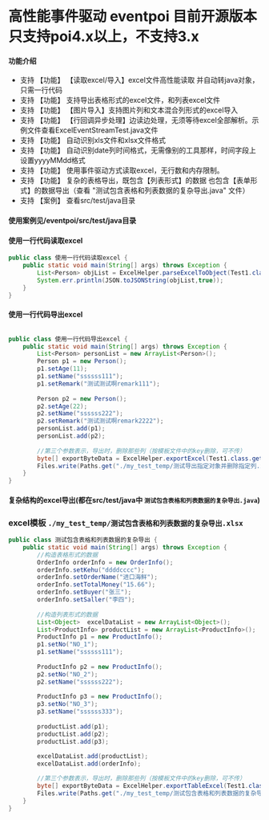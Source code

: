 # 高性能事件驱动  eventpoi 目前开源版本只支持poi4.x以上，不支持3.x

#### 功能介绍
- 支持 【功能】 【读取excel/导入】excel文件高性能读取 并自动转java对象，只需一行代码
- 支持 【功能】 支持导出表格形式的excel文件，和列表excel文件
- 支持 【功能】 【图片导入】支持图片列和文本混合列形式的excel导入
- 支持 【功能】 【行回调异步处理】边读边处理，无须等待excel全部解析。示例文件查看ExcelEventStreamTest.java文件
- 支持 【功能】 自动识别xls文件和xlsx文件格式
- 支持 【功能】 自动识别date列时间格式，无需像别的工具那样，时间字段上设置yyyyMMdd格式
- 支持 【功能】 使用事件驱动方式读取excel，无行数和内存限制。
- 支持 【功能】 复杂的表格导出，既包含【列表形式】的数据 也包含【表单形式】的数据导出（查看 "测试包含表格和列表数据的复杂导出.java"  文件）
- 支持 【案例】 查看src/test/java目录

#### 使用案例见/eventpoi/src/test/java目录
#### 使用一行代码读取excel
```java
public class 使用一行代码读取excel {
    public static void main(String[] args) throws Exception {
        List<Person> objList = ExcelHelper.parseExcelToObject(Test1.class.getResourceAsStream("demo1.xlsx"), Test1.class.getResourceAsStream("demo1Templete.xlsx"), Person.class);
        System.err.println(JSON.toJSONString(objList,true));
    }
}
```

#### 使用一行代码导出excel
```java

public class 使用一行代码导出excel {
    public static void main(String[] args) throws Exception {
        List<Person> personList = new ArrayList<Person>();
        Person p1 = new Person();
        p1.setAge(11);
        p1.setName("ssssss111");
        p1.setRemark("测试测试啊remark111");
        
        Person p2 = new Person();
        p2.setAge(22);
        p2.setName("ssssss222");
        p2.setRemark("测试测试啊remark2222");
        personList.add(p1);
        personList.add(p2);
        
        //第三个参数表示，导出时，删除那些列（按模板文件中的key删除，可不传）
        byte[] exportByteData = ExcelHelper.exportExcel(Test1.class.getResourceAsStream("demo1Templete.xlsx"), personList, "${salary}");
        Files.write(Paths.get("./my_test_temp/测试导出指定对象并删除指定列.xlsx"), exportByteData);
    }
}

```
#### 复杂结构的excel导出(都在src/test/java中 ` 测试包含表格和列表数据的复杂导出.java `)
### excel模板 ` ./my_test_temp/测试包含表格和列表数据的复杂导出.xlsx `
```java
public class 测试包含表格和列表数据的复杂导出 {
    public static void main(String[] args) throws Exception {
    	//构造表格形式的数据
    	OrderInfo orderInfo = new OrderInfo();
    	orderInfo.setKehu("ddddcccc");
    	orderInfo.setOrderName("进口海鲜");
    	orderInfo.setTotalMoney("15.66");
    	orderInfo.setBuyer("张三");
    	orderInfo.setSaller("李四");
    	
    	//构造列表形式的数据
        List<Object>  excelDataList = new ArrayList<Object>();
        List<ProductInfo> productList = new ArrayList<ProductInfo>();
        ProductInfo p1 = new ProductInfo();
        p1.setNo("NO_1");
        p1.setName("ssssss111");
        
        ProductInfo p2 = new ProductInfo();
        p2.setNo("NO_2");
        p2.setName("ssssss222");
        
        ProductInfo p3 = new ProductInfo();
        p3.setNo("NO_3");
        p3.setName("ssssss333");
        
        productList.add(p1);
        productList.add(p2);
        productList.add(p3);
        
        excelDataList.add(productList);
        excelDataList.add(orderInfo);

        //第三个参数表示，导出时，删除那些列（按模板文件中的key删除，可不传）
        byte[] exportByteData = ExcelHelper.exportTableExcel(Test1.class.getResourceAsStream("订单_templete.xlsx"), excelDataList);
        Files.write(Paths.get("./my_test_temp/测试包含表格和列表数据的复杂导出.xlsx"), exportByteData);
    }
}

```